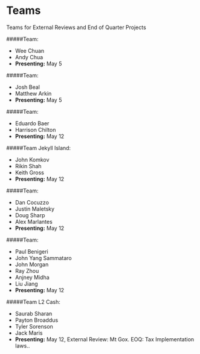 Teams
=====

Teams for External Reviews and End of Quarter Projects


#####Team:
  * Wee Chuan
  * Andy Chua
  * **Presenting:** May 5
  
#####Team:
  * Josh Beal
  * Matthew Arkin
  * **Presenting:** May 5

#####Team:
  * Eduardo Baer
  * Harrison Chilton
  * **Presenting:** May 12

#####Team Jekyll Island:
  * John Komkov
  * Rikin Shah
  * Keith Gross
  * **Presenting:** May 12

#####Team:
  * Dan Cocuzzo
  * Justin Maletsky
  * Doug Sharp
  * Alex Marlantes
  * **Presenting:** May 12

#####Team:
  * Paul Benigeri
  * John Yang Sammataro
  * John Morgan
  * Ray Zhou
  * Anjney Midha
  * Liu Jiang
  * **Presenting:** May 12

#####Team L2 Cash:
  * Saurab Sharan
  * Payton Broaddus
  * Tyler Sorenson
  * Jack Maris
  * **Presenting:** May 12, External Review: Mt Gox. EOQ: Tax Implementation laws..




